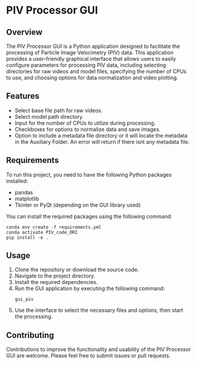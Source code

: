 # PIV Processor GUI

## Overview
The PIV Processor GUI is a Python application designed to facilitate the processing of Particle Image Velocimetry (PIV) data. This application provides a user-friendly graphical interface that allows users to easily configure parameters for processing PIV data, including selecting directories for raw videos and model files, specifying the number of CPUs to use, and choosing options for data normalization and video plotting.

## Features
- Select base file path for raw videos.
- Select model path directory.
- Input for the number of CPUs to utilize during processing.
- Checkboxes for options to normalize data and save images.
- Option to include a metadata file directory or it will locate the metadata in the Auxiliary Folder. An error will return if there isnt any metadata file. 

## Requirements
To run this project, you need to have the following Python packages installed:
- pandas
- matplotlib
- Tkinter or PyQt (depending on the GUI library used)

You can install the required packages using the following command:
```
conda env create -f requirements.yml
conda activate PIV_code_ORI
pip install -e .
```

## Usage
1. Clone the repository or download the source code.
2. Navigate to the project directory.
3. Install the required dependencies.
4. Run the GUI application by executing the following command:
   ```
   gui_piv
   ```
5. Use the interface to select the necessary files and options, then start the processing.

## Contributing
Contributions to improve the functionality and usability of the PIV Processor GUI are welcome. Please feel free to submit issues or pull requests.


